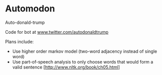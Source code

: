 # Automodon
Auto-donald-trump

Code for bot at www.twitter.com/autodonaldtrump

Plans include:
  - Use higher order markov model (two-word adjacency instead of single word)
  - Use part-of-speech analysis to only choose words that would form a valid sentence [http://www.nltk.org/book/ch05.html]
